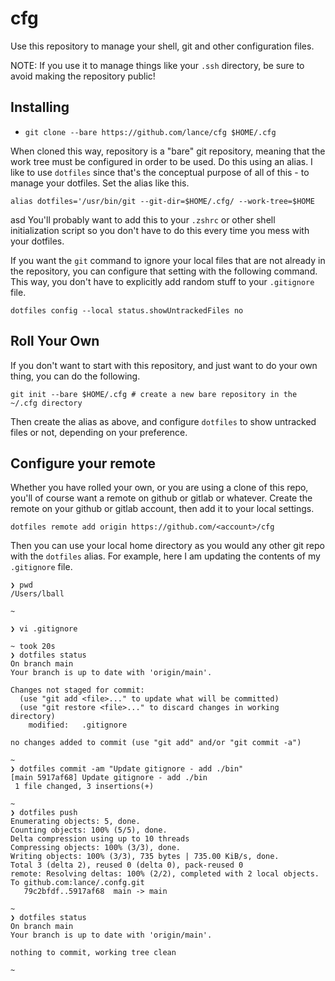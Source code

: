 # cfg
Use this repository to manage your shell, git and other configuration files.

NOTE: If you use it to manage things like your `.ssh` directory, be sure to avoid making the repository public!

## Installing
- `git clone --bare https://github.com/lance/cfg $HOME/.cfg`

When cloned this way, repository is a "bare" git repository, meaning that the work tree must be configured in order to be used. Do this using an alias. I like to use `dotfiles` since that's the conceptual purpose of all of this - to manage your dotfiles. Set the alias like this.

```
alias dotfiles='/usr/bin/git --git-dir=$HOME/.cfg/ --work-tree=$HOME
```
asd
You'll probably want to add this to your `.zshrc` or other shell initialization script so you don't have to do this every time you mess with your dotfiles.

If you want the `git` command to ignore your local files that are not already in the repository, you can configure that setting with the following command. This way, you don't have to explicitly add random stuff to your `.gitignore` file.

```
dotfiles config --local status.showUntrackedFiles no
```

## Roll Your Own

If you don't want to start with this repository, and just want to do your own thing, you can do the following.

```
git init --bare $HOME/.cfg # create a new bare repository in the ~/.cfg directory
```

Then create the alias as above, and configure `dotfiles` to show untracked files or not, depending on your preference.

## Configure your remote

Whether you have rolled your own, or you are using a clone of this repo, you'll of course want a remote on github or gitlab or whatever. Create the remote on your github or gitlab account, then add it to your local settings.

```
dotfiles remote add origin https://github.com/<account>/cfg
```

Then you can use your local home directory as you would any other git repo with the `dotfiles` alias. For example, here I am updating the contents of my `.gitignore` file.

```
❯ pwd
/Users/lball

~

❯ vi .gitignore

~ took 20s
❯ dotfiles status
On branch main
Your branch is up to date with 'origin/main'.

Changes not staged for commit:
  (use "git add <file>..." to update what will be committed)
  (use "git restore <file>..." to discard changes in working directory)
	modified:   .gitignore

no changes added to commit (use "git add" and/or "git commit -a")

~
❯ dotfiles commit -am "Update gitignore - add ./bin"
[main 5917af68] Update gitignore - add ./bin
 1 file changed, 3 insertions(+)

~
❯ dotfiles push
Enumerating objects: 5, done.
Counting objects: 100% (5/5), done.
Delta compression using up to 10 threads
Compressing objects: 100% (3/3), done.
Writing objects: 100% (3/3), 735 bytes | 735.00 KiB/s, done.
Total 3 (delta 2), reused 0 (delta 0), pack-reused 0
remote: Resolving deltas: 100% (2/2), completed with 2 local objects.
To github.com:lance/.confg.git
   79c2bfdf..5917af68  main -> main

~
❯ dotfiles status
On branch main
Your branch is up to date with 'origin/main'.

nothing to commit, working tree clean

~
```
